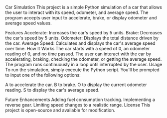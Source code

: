 Car Simulation
This project is a simple Python simulation of a car that allows the user to interact with its speed, odometer, and average speed. The program accepts user input to accelerate, brake, or display odometer and average speed values.

Features
Accelerate: Increases the car's speed by 5 units.
Brake: Decreases the car's speed by 5 units.
Odometer: Displays the total distance driven by the car.
Average Speed: Calculates and displays the car's average speed over time.
How It Works
The car starts with a speed of 0, an odometer reading of 0, and no time passed.
The user can interact with the car by accelerating, braking, checking the odometer, or getting the average speed.
The program runs continuously in a loop until interrupted by the user.
Usage
To run the simulation, simply execute the Python script. You'll be prompted to input one of the following options:

A to accelerate the car.
B to brake.
O to display the current odometer reading.
S to display the car's average speed.

Future Enhancements
Adding fuel consumption tracking.
Implementing a reverse gear.
Limiting speed changes to a realistic range.
License
This project is open-source and available for modification.

